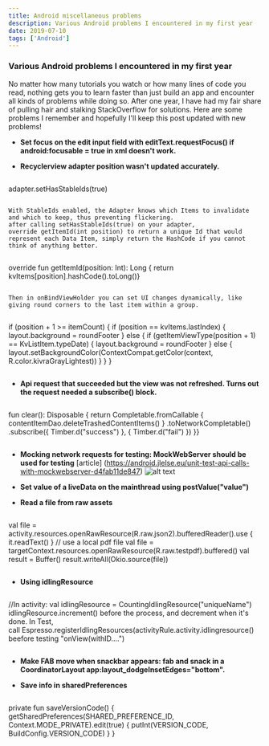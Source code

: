 ```yaml
---
title: Android miscellaneous problems
description: Various Android problems I encountered in my first year
date: 2019-07-10
tags: ['Android']
---
```


### Various Android problems I encountered in my first year

No matter how many tutorials you watch or how many lines of code you read, nothing gets you to learn faster than just build an app and encounter all kinds of problems while doing so. After one year, I have had my fair share of pulling hair and stalking StackOverflow for solutions. Here are some problems I remember and hopefully I'll keep this post updated with new problems!

* **Set focus on the edit input field with editText.requestFocus() if android:focusable = true in xml doesn't work.**

* **Recyclerview adapter position wasn't updated accurately.**
>```
adapter.setHasStableIds(true)
> ```
    With StableIds enabled, the Adapter knows which Items to invalidate and which to keep, thus preventing flickering.
    after calling setHasStableIds(true) on your adapter, override getItemId(int position) to return a unique Id that would represent each Data Item, simply return the HashCode if you cannot think of anything better.

> ```
override fun getItemId(position: Int): Long {    return kvItems[position].hashCode().toLong()}
> ```
    Then in onBindViewHolder you can set UI changes dynamically, like giving round corners to the last item within a group.

> ```
if (position + 1 >= itemCount) {
    if (position == kvItems.lastIndex) {
        layout.background = roundFooter
    } else {
        if (getItemViewType(position + 1) == KvListItem.typeDate) {
            layout.background = roundFooter
            } else {
                layout.setBackgroundColor(ContextCompat.getColor(context, R.color.kivraGrayLightest))
            }
    }
}
> ```

* **Api request that succeeded but the view was not refreshed. Turns out the request needed a subscribe() block.**
> ```
fun clear(): Disposable {
    return Completable.fromCallable {
        contentItemDao.deleteTrashedContentItems()
        }
        .toNetworkCompletable()
        .subscribe({ Timber.d("success") }, { Timber.d("fail") })
        }}
> ```
* **Mocking network requests for testing: MockWebServer should be used for testing** [article] (https://android.jlelse.eu/unit-test-api-calls-with-mockwebserver-d4fab11de847)
![alt text](https://s3.amazonaws.com/8silo.penzu.com/photos/5209199/big/Screen_Shot_2019-04-11_at_09.25.22.png?1554967551)

* **Set value of a liveData on the mainthread using postValue("value")**
* **Read a file from raw assets**
> ```
val file = activity.resources.openRawResource(R.raw.json2).bufferedReader().use { it.readText() }
// use a local pdf file
val file = targetContext.resources.openRawResource(R.raw.testpdf).buffered()
val result = Buffer()
result.writeAll(Okio.source(file))
> ```
* **Using idlingResource**
> ```
//In activity:
val idlingResource = CountingIdlingResource("uniqueName")
idlingResource.increment() before the process, and decrement when it's done.
In Test, call Espresso.registerIdlingResources(activityRule.activity.idlingresource() beefore testing "onView(withID....")
> ```
* **Make FAB move when snackbar appears: fab and snack in a CoordinatorLayout app:layout_dodgeInsetEdges="bottom".**

* **Save info in sharedPreferences**
>```
private fun saveVersionCode() {
    getSharedPreferences(SHARED_PREFERENCE_ID, Context.MODE_PRIVATE).edit(true) {
        putInt(VERSION_CODE, BuildConfig.VERSION_CODE)
        }
}
>```